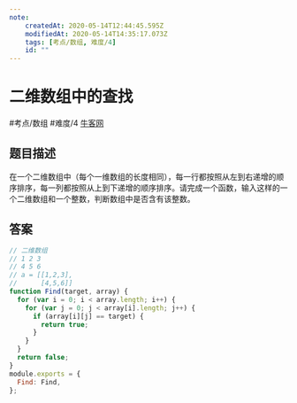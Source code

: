 ```yaml
---
note:
    createdAt: 2020-05-14T12:44:45.595Z
    modifiedAt: 2020-05-14T14:35:17.073Z
    tags: [考点/数组, 难度/4]
    id: ""
---
```

# 二维数组中的查找
#考点/数组 #难度/4  [牛客网](https://www.nowcoder.com/practice/abc3fe2ce8e146608e868a70efebf62e?tpId=13&tqId=11154&tPage=3&rp=3&ru=/ta/coding-interviews&qru=/ta/coding-interviews/question-ranking)
<!-- @crossnote.comment "id":"6fd2fbfd-b676-4338-a18e-c748dcb3070b" -->  
## 题目描述
在一个二维数组中（每个一维数组的长度相同），每一行都按照从左到右递增的顺序排序，每一列都按照从上到下递增的顺序排序。请完成一个函数，输入这样的一个二维数组和一个整数，判断数组中是否含有该整数。

## 答案

```javascript
// 二维数组
// 1 2 3
// 4 5 6
// a = [[1,2,3],
// 	    [4,5,6]]
function Find(target, array) {
  for (var i = 0; i < array.length; i++) {
    for (var j = 0; j < array[i].length; j++) {
      if (array[i][j] == target) {
        return true;
      }
    }
  }
  return false;
}
module.exports = {
  Find: Find,
};
```